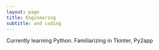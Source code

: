 ```yaml
---
layout: page
title: Engineering
subtitle: and coding
---
```

Currently learning Python. Familiarizing in Tkinter, Py2app
